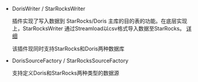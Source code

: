 * DorisWriter / StarRocksWriter  

    插件实现了写入数据到 StarRocks/Doris 主库的目的表的功能。在底层实现上，StarRocksWriter 通过Streamload以csv格式导入数据至StarRocks。
    [详细](https://github.com/StarRocks/DataX/blob/main/starrockswriter/doc/starrockswriter.md)
    
    该插件现同时支持StarRocks和Doris两种数据库
    
* DorisSourceFactory / StarRocksSourceFactory

  支持定义Doris和StarRocks两种类型的数据源   
